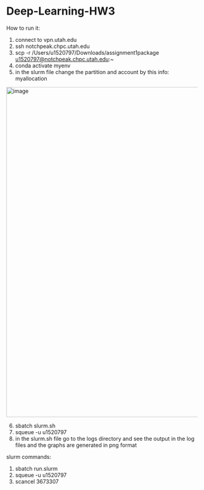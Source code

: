# Deep-Learning-HW3

How to run it:
1. connect to vpn.utah.edu
2. ssh notchpeak.chpc.utah.edu
3. scp -r /Users/u1520797/Downloads/assignment1package u1520797@notchpeak.chpc.utah.edu:~
4. conda activate myenv
5. in the slurm file change the partition and account by this info: myallocation
<img width="870" alt="image" src="https://github.com/user-attachments/assets/9e8e2999-e306-42c7-945f-0487b55b8ff4" />

6. sbatch slurm.sh
7. squeue -u u1520797
8. in the slurm.sh file go to the logs directory and see the output in the log files and the graphs are generated in png format

slurm commands:
1. sbatch run.slurm
2. squeue -u u1520797
3. scancel 3673307
